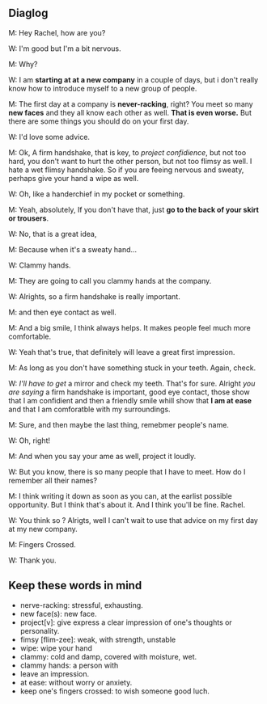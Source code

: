 ## Diaglog

M: Hey Rachel, how are you? 

W: I'm good but I'm a bit nervous.

M: Why?

W: I am **starting at at a new company**  in a couple of days, but i don't really know how to introduce myself to a new group of people.

M: The first day at a company is **never-racking**, right? You meet so many **new faces** and they all know each other as well. **That is even worse.** But there are some things you should do on your first day.

W: I'd love some advice.

M: Ok, A firm handshake, that is key, to *project confidience*, but not too hard, you don't want to hurt the other person, but 
not too flimsy as well. I hate a wet flimsy handshake. So if you are feeing nervous and sweaty, perhaps give your hand a wipe as well.

W: Oh, like a handerchief in my pocket or something.

M: Yeah, absolutely, If you don't have that, just **go to the back of your skirt or trousers**.

W: No, that is a great idea, 

M: Because when it's a sweaty hand...

W: Clammy hands.

M: They are going to call you clammy hands at the company.

W: Alrights, so a firm handshake is really important.

M: and then eye contact as well.

M: And a big smile, I think always helps. It makes people feel much more comfortable.

W: Yeah that's true, that definitely will leave a great first impression.

M: As long as you don't have something stuck in your teeth. Again, check.

W: *I'll have to get* a mirror and check my teeth. That's for sure. Alright *you are saying* a firm handshake is important, good eye contact, those show that I am confidient and then a friendly smile whill show that **I am at ease** and that I am comforatble with my surroundings.

M: Sure, and then maybe the last thing, remebmer people's name.

W: Oh, right!

M: And when you say your ame as well, project it loudly.

W: But you know, there is so many people that I have to meet. How do I remember all their names?

M: I think writing it down as soon as you can, at the earlist possible opportunity. But I think that's about it. And I think you'll be fine. Rachel.

W: You think so ?  Alrigts, well I can't wait to use that advice on my first day at my new company.

M: Fingers Crossed.

W: Thank you.


## Keep these words in mind
- nerve-racking: stressful, exhausting.
- new face(s): new face.
- project[v]: give  express a clear impression of one's thoughts or personality. 
- fimsy [flim-zee]: weak, with strength, unstable
- wipe: wipe your hand
- clammy: cold and damp, covered with moisture, wet.
- clammy hands: a person with 
- leave an impression.
- at ease: without worry or anxiety.
- keep one's fingers crossed: to wish someone good luch.
